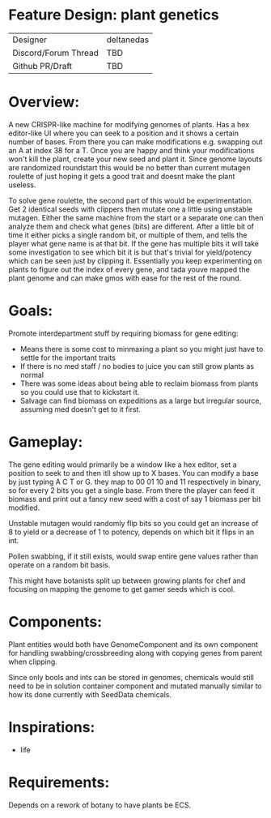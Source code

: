 # Feature Design: plant genetics

<table>
  <tr>
   <td>Designer
   </td>
   <td>deltanedas
   </td>
  </tr>
  <tr>
   <td>Discord/Forum Thread
   </td>
      <td>TBD
   </td>
  </tr>
  <tr>
   <td>Github PR/Draft
   </td>
      <td>TBD
   </td>
  </tr>
</table>



# Overview:

A new CRISPR-like machine for modifying genomes of plants.
Has a hex editor-like UI where you can seek to a position and it shows a certain number of bases.
From there you can make modifications e.g. swapping out an A at index 38 for a T. Once you are happy and think your modifications won't kill the plant, create your new seed and plant it.
Since genome layouts are randomized roundstart this would be no better than current mutagen roulette of just hoping it gets a good trait and doesnt make the plant useless.

To solve gene roulette, the second part of this would be experimentation.
Get 2 identical seeds with clippers then mutate one a little using unstable mutagen.
Either the same machine from the start or a separate one can then analyze them and check what genes (bits) are different.
After a little bit of time it either picks a single random bit, or multiple of them, and tells the player what gene name is at that bit. If the gene has multiple bits it will take some investigation to see which bit it is but that's trivial for yield/potency which can be seen just by clipping it.
Essentially you keep experimenting on plants to figure out the index of every gene, and tada youve mapped the plant genome and can make gmos with ease for the rest of the round.

# Goals:
Promote interdepartment stuff by requiring biomass for gene editing:
- Means there is some cost to minmaxing a plant so you might just have to settle for the important traits
- If there is no med staff / no bodies to juice you can still grow plants as normal
- There was some ideas about being able to reclaim biomass from plants so you could use that to kickstart it.
- Salvage can find biomass on expeditions as a large but irregular source, assuming med doesn't get to it first.

# Gameplay:
The gene editing would primarily be a window like a hex editor, set a position to seek to and then itll show up to X bases.
You can modify a base by just typing A C T or G. they map to 00 01 10 and 11 respectively in binary, so for every 2 bits you get a single base.
From there the player can feed it biomass and print out a fancy new seed with a cost of say 1 biomass per bit modified.

Unstable mutagen would randomly flip bits so you could get an increase of 8 to yield or a decrease of 1 to potency, depends on which bit it flips in an int.

Pollen swabbing, if it still exists, would swap entire gene values rather than operate on a random bit basis.

This might have botanists split up between growing plants for chef and focusing on mapping the genome to get gamer seeds which is cool.

# Components:
Plant entities would both have GenomeComponent and its own component for handling swabbing/crossbreeding along with copying genes from parent when clipping.

Since only bools and ints can be stored in genomes, chemicals would still need to be in solution container component and mutated manually similar to how its done currently with SeedData chemicals.

# Inspirations:

- life

# Requirements:

Depends on a rework of botany to have plants be ECS.
